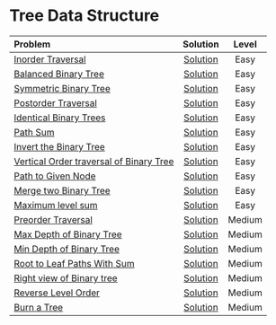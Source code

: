 # Tree Data Structure

|  Problem  |  Solution  |  Level  |
|:----------|:----------:|:-------:|
|  [Inorder Traversal](https://www.interviewbit.com/problems/inorder-traversal/)  |  [Solution]()  |  Easy  |
|  [Balanced Binary Tree](https://www.interviewbit.com/problems/balanced-binary-tree/)  |  [Solution]()  |  Easy  |
|  [Symmetric Binary Tree](https://www.interviewbit.com/problems/symmetric-binary-tree/)  |  [Solution]()  |  Easy  |
|  [Postorder Traversal](https://www.interviewbit.com/problems/postorder-traversal/)  |  [Solution]()  |  Easy  |
|  [Identical Binary Trees](https://www.interviewbit.com/problems/identical-binary-trees/)  |  [Solution]()  |  Easy  |
|  [Path Sum](https://www.interviewbit.com/problems/path-sum/)  |  [Solution]()  |  Easy  |
|  [Invert the Binary Tree](https://www.interviewbit.com/problems/invert-the-binary-tree/)  |  [Solution]()  |  Easy  |
|  [Vertical Order traversal of Binary Tree](https://www.interviewbit.com/problems/vertical-order-traversal-of-binary-tree/)  |  [Solution]()  |  Easy  |
|  [Path to Given Node](https://www.interviewbit.com/problems/path-to-given-node/)  |  [Solution]()  |  Easy  |
|  [Merge two Binary Tree](https://www.interviewbit.com/problems/merge-two-binary-tree/)  |  [Solution]()  |  Easy  |
|  [Maximum level sum](https://www.interviewbit.com/problems/maximum-level-sum/)  |  [Solution]()  |  Easy  |
|  [Preorder Traversal](https://www.interviewbit.com/problems/preorder-traversal/)  |  [Solution]()  |  Medium  |
|  [Max Depth of Binary Tree](https://www.interviewbit.com/problems/max-depth-of-binary-tree/)  |  [Solution]()  |  Medium  |
|  [Min Depth of Binary Tree](https://www.interviewbit.com/problems/min-depth-of-binary-tree/)  |  [Solution]()  |  Medium  |
|  [Root to Leaf Paths With Sum](https://www.interviewbit.com/problems/root-to-leaf-paths-with-sum/)  |  [Solution]()  |  Medium  |
|  [Right view of Binary tree](https://www.interviewbit.com/problems/right-view-of-binary-tree/)  |  [Solution]()  |  Medium  |
|  [Reverse Level Order](https://www.interviewbit.com/problems/reverse-level-order/)  |  [Solution]()  |  Medium  |
|  [Burn a Tree](https://www.interviewbit.com/problems/burn-a-tree/)  |  [Solution]()  |  Medium  |